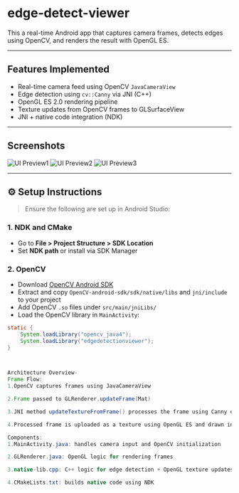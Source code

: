 # edge-detect-viewer

This a real-time Android app that captures camera frames, detects edges using OpenCV, and renders the result with OpenGL ES.

---

##  Features Implemented

- Real-time camera feed using OpenCV `JavaCameraView`
- Edge detection using `cv::Canny` via JNI (C++)
- OpenGL ES 2.0 rendering pipeline
- Texture updates from OpenCV frames to GLSurfaceView
- JNI + native code integration (NDK)

---

##  Screenshots
![UI Preview1](AppScreenshots/UiPreview1)
![UI Preview2](AppScreenshots/UiPreview2)
![UI Preview3](AppScreenshots/UiPreview3)

---

## ⚙ Setup Instructions

> Ensure the following are set up in Android Studio:

### 1. NDK and CMake
- Go to **File > Project Structure > SDK Location**
- Set **NDK path** or install via SDK Manager

### 2. OpenCV
- Download [OpenCV Android SDK](https://opencv.org/releases/)
- Extract and copy `OpenCV-android-sdk/sdk/native/libs` and `jni/include` to your project
- Add OpenCV `.so` files under `src/main/jniLibs/`
- Load the OpenCV library in `MainActivity`:

```java
static {
    System.loadLibrary("opencv_java4");
    System.loadLibrary("edgedetectionviewer");
}



Architecture Overview-
Frame Flow:
1.OpenCV captures frames using JavaCameraView

2.Frame passed to GLRenderer.updateFrame(Mat)

3.JNI method updateTextureFromFrame() processes the frame using Canny edge detection in native C++

4.Processed frame is uploaded as a texture using OpenGL ES and drawn in GLSurfaceView

Components:
1.MainActivity.java: handles camera input and OpenCV initialization

2.GLRenderer.java: OpenGL logic for rendering frames

3.native-lib.cpp: C++ logic for edge detection + OpenGL texture updates

4.CMakeLists.txt: builds native code using NDK
